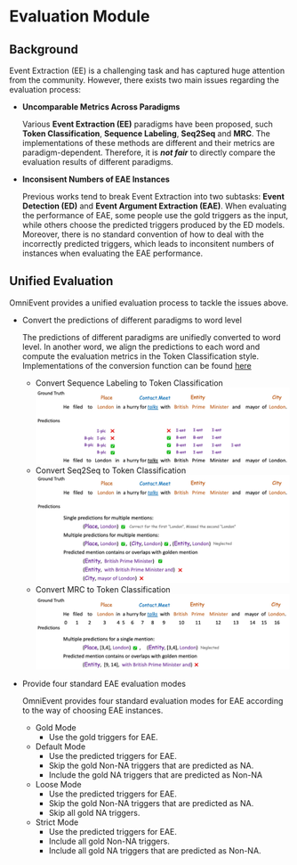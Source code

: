 # Evaluation Module

## Background
Event Extraction (EE) is a challenging task and has captured huge attention from the community. However, there exists two main issues regarding the evaluation process: 
- **Uncomparable Metrics Across Paradigms**

	Various **Event Extraction (EE)** paradigms have been proposed, such **Token Classification**, **Sequence Labeling**, **Seq2Seq** and **MRC**. The implementations of these methods are different and their metrics are paradigm-dependent. Therefore, it is ***not fair*** to directly compare the evaluation results of different paradigms. 

- **Inconsisent Numbers of EAE Instances**

	Previous works tend to break Event Extraction into two subtasks: **Event Detection (ED)** and **Event Argument Extraction (EAE)**. When evaluating the performance of EAE, some people use the gold triggers as the input, while others choose the predicted triggers produced by the ED models. Moreover, there is no standard convention of how to deal with the incorrectly predicted triggers, which leads to inconsitent numbers of instances when evaluating the EAE performance.

## Unified Evaluation
OmniEvent provides a unified evaluation process to tackle the issues above.

- Convert the predictions of different paradigms to word level
	
    The predictions of different paradigms are unifiedly converted to word level. In another word, we align the predictions to each word and compute the evaluation metrics in the Token Classification style. Implementations of the conversion function can be found [here](https://github.com/THU-KEG/OmniEvent/blob/50526ea0ba6aa86a885752b4cc2fa8389c8cc11e/OmniEvent/evaluation/convert_format.py#L19-L105)

    - Convert Sequence Labeling to Token Classification
      <div align='center'>
      <img src="../../imgs/convert-sl.jpeg" style=""></div>
    - Convert Seq2Seq to Token Classification
      <div align='center'>
      <img src="../../imgs/convert-s2s.jpeg" style=""></div>
    - Convert MRC to Token Classification
      <div align='center'>
      <img src="../../imgs/convert-mrc.jpeg" style=""></div>
    
- Provide four standard EAE evaluation modes

  OmniEvent provides four standard evaluation modes for EAE according to the way of choosing EAE instances.

    - Gold Mode 
      - Use the gold triggers for EAE.
    - Default Mode 
      - Use the predicted triggers for EAE.
      - Skip the gold Non-NA triggers that are predicted as NA.
      - Include the gold NA triggers that are predicted as Non-NA
    - Loose Mode
      - Use the predicted triggers for EAE.
      - Skip the gold Non-NA triggers that are predicted as NA.
      - Skip all gold NA triggers.
    - Strict Mode
      - Use the predicted triggers for EAE.
      - Include all gold Non-NA triggers.
      - Include all gold NA triggers that are predicted as Non-NA.